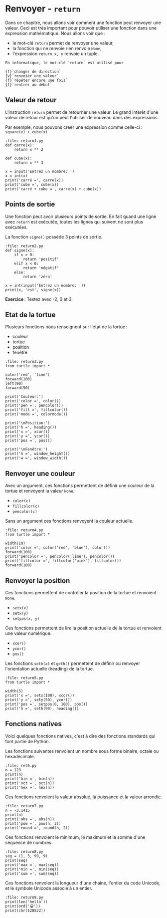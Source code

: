 # Renvoyer - `return`

Dans ce chapitre, nous allons voir comment une fonction peut renvoyer une valeur. Ceci est très important pour pouvoir utiliser une fonction dans une expression mathématique. Nous allons voir que :

- le mot-clé `return` permet de renvoyer une valeur,
- la fonction qui ne renvoie rien renvoie `None`,
- l'expression `return x, y` renvoie un tuple.

```{question}
En informatique, le mot-clé `return` est utilisé pour

{f}`changer de direction`  
{v}`renvoier une valeur`  
{f}`répéter encore une fois`  
{f}`rentrer au début`
```

## Valeur de retour

L'instruction `return` permet de retourner une valeur.
Le grand intérêt d'une valeur de retour est qu'on peut l'utiliser de nouveau dans des expressions.

Par exemple, nous pouvons créer une expression comme celle-ci : `square(x) + cube(x)`

```{codeplay}
:file: return1.py
def carre(x):
    return x ** 2

def cube(x):
    return x ** 3

x = input('Entrez un nombre: ')
x = int(x)
print('carré =', carre(x))
print('cube =', cube(x))
print('carré + cube =', carre(x) + cube(x))
```

## Points de sortie

Une fonction peut avoir plusieurs points de sortie. En fait quand une ligne avec `return` est exécutée, toutes les lignes qui suivent ne sont plus exécutées.

La fonction `signe()` possède 3 points de sortie.

```{codeplay}
:file: return2.py
def signe(x):
    if x > 0:
        return 'positif'
    elif x < 0:
        return 'négatif'
    else:
        return 'zéro'

x = int(input('Entrez un nombre: '))
print(x, 'est', signe(x))
```

**Exercice** : Testez avec -2, 0 et 3.

## Etat de la tortue

Plusieurs fonctions nous renseignent sur l'état de la tortue :

- couleur
- tortue
- position
- fenêtre



```{codeplay}
:file: return3.py
from turtle import *

color('red', 'lime')
forward(100)
left(90)
forward(50)

print('Couleur:')
print('color =', color())
print('pen =', pencolor())
print('fill =', fillcolor())
print('mode =', colormode())

print('\nPosition:')
print('h =', heading())
print('x =', xcor())
print('y =', ycor())
print('pos =', pos())

print('\nFenêtre:')
print('h =', window_height())
print('w =', window_width())
```

## Renvoyer une couleur

Avec un argument, ces fonctions permettent de définir une couleur de la tortue et renvoyent la valeur `None`.

- `color(c)`
- `fillcolor(c)`
- `pencolor(c)`

Sans un argument ces fonctions renvoyent la couleur actuelle.

```{codeplay}
:file: return4.py
from turtle import *

width(10)
print('color =', color('red', 'blue'), color())
forward(100)
print('pencolor =', pencolor('lime'), pencolor())
print('fillcolor =', fillcolor('pink'), fillcolor())
forward(100)
```

## Renvoyer la position

Ces fonctions permettent de contrôler la position de la tortue et renvoient `None`.

- `setx(x)`
- `setx(y)`
- `setpos(x, y)`

Ces fonctions permettent de lire la position actuelle de la tortue et renvoient une valeur numérique.

- `xcor()`
- `ycor()`
- `pos()`

Les fonctions `seth(a)` et `geth()` permettent de définir ou renvoyer l'orientation actuelle (heading) de la tortue.

```{codeplay}
:file: return5.py
from turtle import *

width(5)
print('x =', setx(100), xcor())
print('y =', sety(50), ycor())
print('pos =', setpos(0, 100), pos())
print('h =', seth(90), heading())
```

## Fonctions natives

Voici quelques fonctions natives, c'est à dire des fonctions standards qui font partie de Python.

Les fonctions suivantes renvoient un nombre sous forme binaire, octale ou hexadécimale.

```{codeplay}
:file: ret6.py
n = 123
print(n)
print('bin =', bin(n))
print('oct =', oct(n))
print('hex =', hex(n))
```

Ces fonctions renvoient la valeur absolue, la puissance et la valeur arrondie.

```{codeplay}
:file: return7.py
n = -3.1415
print(n)
print('abs =', abs(n))
print('pow =', pow(n, 3))
print('round =', round(n, 2))
```

Ces fonctions renvoient le minimum, le maximum et la somme d'une séquence de nombres.

```{codeplay}
:file: return8.py
seq = (1, 3, 99, 9)
print(seq)
print('max =', max(seq))
print('min =', min(seq))
print('sum =', sum(seq))
```

Ces fonctions renvoient la longueur d'une chaine, l'entier du code Unicode, et le symbole Unicode associé à un entier.

```{codeplay}
:file: return9.py
print(len('hello'))
print(ord('😀'))
print(chr(128522))
```
